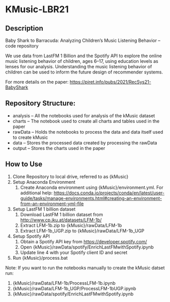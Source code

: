 # KMusic-LBR21

## Description

Baby Shark to Barracuda: Analyzing Children’s Music Listening Behavior – code repository

We use data from LastFM 1 Billion and the Spotify API to explore the online music listening behavior of children, ages 6–17, using education levels as lenses for our analysis. Understanding the music listening behavior of children can be used to inform the future design of recommender systems.

For more details on the paper: https://piret.info/pubs/2021/RecSys21-BabyShark


## Repository Structure:
*	analysis – All the notebooks used for analysis of the kMusic dataset
*	charts – The notebook used to create all charts and tables used in the paper
*	rawData – Holds the notebooks to process the data and data itself used to create kMusic
*	data – Stores the processed data created by processing the rawData
*	output – Stores the charts used in the paper 

## How to Use

1.	Clone Repository to local drive, referred to as {kMusic}
1.	Setup Anaconda Environment
    1.	Create Anaconda environment using {kMusic}/environment.yml. For additional help: https://docs.conda.io/projects/conda/en/latest/user-guide/tasks/manage-environments.html#creating-an-environment-from-an-environment-yml-file
1.	Setup LastFM 1 billion dataset
    1.	Download LastFM 1 billion dataset from http://www.cp.jku.at/datasets/LFM-1b/
    1.	Extract LFM-1b.zip to {kMusic}/rawData/LFM-1b
    1.	Extract LFM-1b_UGP.zip to {kMusic}/rawData/LFM-1b_UGP
1.	Setup Spotify API
    1.	Obtain a Spotify API key from https://developer.spotify.com/
    1.	Open {kMusic}/rawData/spotify/EnrichLastFMwithSpotify.ipynb
    1.	Update line 4 with your Spotify client ID and secret
1.	Run {kMusic}/process.bat

Note: If you want to run the notebooks manually to create the kMusic datset run:
1. {kMusic}/rawData/LFM-1b/ProcessLFM-1b.ipynb
1. {kMusic}/rawData/LFM-1b_UGP/ProcessLFM-1bUGP.ipynb
1. {kMusic}/rawData/spotify/EnrichLastFMwithSpotify.ipynb
